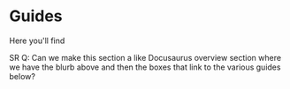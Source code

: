 # Guides

Here you'll find

SR Q: Can we make this section a like Docusaurus overview section where we have the blurb above and then the boxes that link to the various guides below?
